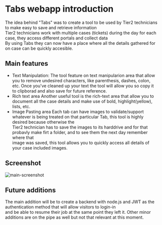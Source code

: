 # Tabs webapp introduction
The idea behind "Tabs" was to create a tool to be used by Tier2 technicians to make easy to save and retrieve information<br>
Tier2 technicians work with multiple cases (tickets) during the day for each case, they access different portals and collect data<br>
By using Tabs they can now have a place where all the details gathered for on case can be quickly accesible.<br>
## Main features
* Text Manipulation:
The tool feature on text manipularion area that allow you to remove undesired characters, like parenthesis, dashes, colon, etc.
Once you've cleaned up your text the tool will allow you so copy it to clipborad and also save for future reference.
* Rich text area
Another useful tool is the rich-text area that allow you to document all the case details and make use of bold, highlight(yellow), lists, etc.
* Image Pasting area
  Each tab can have images to validate/support whatever is being treated on that particular Tab, this tool is highly desired because otherwise the <br>
  Tier2 technician has to save the images to its harddrive and for that probavly make firt a folder, and to see them the next day remember where that<br>
  image was saved, this tool allows you to quickly access all details of your case included images.
## Screenshot
![main-screenshot](https://github.com/user-attachments/assets/44b2c27a-4086-4c08-a274-43c1bd724bf1)
## Future additions
The main addition will be to create a backend with node.js and JWT as the authentication method that will allow visitors to login-in<br>
and be able to resume their job at the same point they left it.
Other minor additions are on the pipe as well but not that relevant at this moment.
